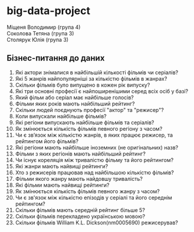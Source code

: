 # big-data-project
Міщеня Володимир (група 4)  
Соколова Тетяна (група 3)  
Столярук Юлія (група 3)   
## Бізнес-питання до даних
1. Які актори знімалися в найбільшій кількості фільмів чи серіалів?  
2. Які 5 жанрів найпопулярніші за кількістю фільмів в жанрах?
3. Скільки фільмів було випущено в кожен рік випуску?
4. Які три основні професії є найпоширенішими серед всіх осіб у базі?
5. Який фільм або серіал має найбільше голосів?
6. Фільми яких років мають найбільший рейтинг?
7. Скільки людей поєднують професії "актор" та "режисер"?
8. Коли випускали найбільше фільмів?
9. Які регіони випускають найбільше фільмів та серіалів?
10. Як змінюється кількість фільмів певного регіону з часом?
11. Чи є зв’язок між кількістю жанрів, в яких працює режисер, та рейтингом його фільмів?
12. Які регіони мають найбільше іноземних (не оригінальних) назв?
13. Фільми з яких регіонів мають найбільший рейтинг? 
14. Чи існує кореляція між тривалістю фільму та його рейтингом?
15. Які жанри мають найвищі рейтинги?
16. Хто з режисерів працював над найбільшою кількістю фільмів?
17. Фільми якого жанру мають найдовшу тривалість?
18. Які фільми мають найвищі рейтинги?
19. Як змінюється кількість фільмів певного жанру з часом?
20. Чи є зв'язок між кількістю епізодів у серіалі та його середнім рейтингом?
21. Скільки фільмів мають cередній рейтинг більше 5?
22. Скільки фільмів перекладено українською мовою?
23. Cкільки фільмів William K.L. Dickson(nm0005690) режисерував?